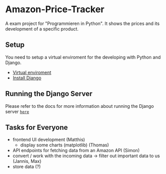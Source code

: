 # Amazon-Price-Tracker
A exam project for "Programmieren in Python". It shows the prices and its development of a specific product.

## Setup

You need to setup a virtual enviroment for the developing with Python and Django.

- [Virtual enviroment](https://docs.python.org/3/tutorial/venv.html)
- [Install Django](https://docs.djangoproject.com/en/5.1/topics/install/)

## Running the Django Server

Please refer to the docs for more information about running the Django server [`here`](https://docs.djangoproject.com/en/5.1/intro/tutorial01/)

## Tasks for Everyone

- frontend UI development (Matthis)
  - display some charts (matplotlib) (Thomas)
- API endpoints for fetching data from an Amazon API (Simon)
- convert / work with the incoming data -> filter out important data to us (Jannis, Max)
- store data (?)
